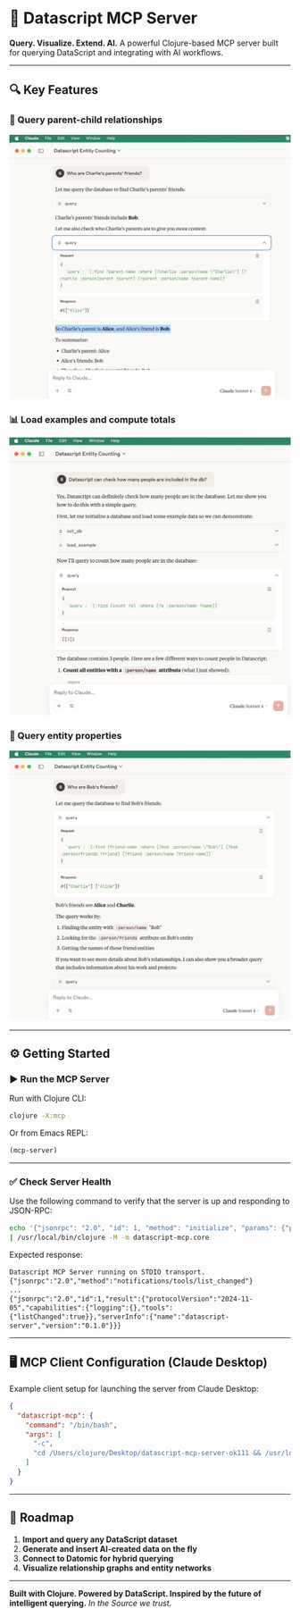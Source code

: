 # 🚀 Datascript MCP Server

**Query. Visualize. Extend. AI.**
A powerful Clojure-based MCP server built for querying DataScript and integrating with AI workflows.

---

## 🔍 Key Features

### 📂 Query parent-child relationships

![](./demo1.png)

### 📊 Load examples and compute totals

![](./demo3.png)

### 🧾 Query entity properties

![](./demo2.png)

---

## ⚙️ Getting Started

### ▶️ Run the MCP Server

Run with Clojure CLI:

```bash
clojure -X:mcp
```

Or from Emacs REPL:

```clojure
(mcp-server)
```

---

### ✅ Check Server Health

Use the following command to verify that the server is up and responding to JSON-RPC:

```bash
echo '{"jsonrpc": "2.0", "id": 1, "method": "initialize", "params": {"protocolVersion": "2024-11-05", "capabilities": {}, "clientInfo": {"name": "test", "version": "1.0"}}}' \
| /usr/local/bin/clojure -M -m datascript-mcp.core
```

Expected response:

```
Datascript MCP Server running on STDIO transport.
{"jsonrpc":"2.0","method":"notifications/tools/list_changed"}
...
{"jsonrpc":"2.0","id":1,"result":{"protocolVersion":"2024-11-05","capabilities":{"logging":{},"tools":{"listChanged":true}},"serverInfo":{"name":"datascript-server","version":"0.1.0"}}}
```

---

## 🖥️ MCP Client Configuration (Claude Desktop)

Example client setup for launching the server from Claude Desktop:

```json
{
  "datascript-mcp": {
    "command": "/bin/bash",
    "args": [
      "-c",
      "cd /Users/clojure/Desktop/datascript-mcp-server-ok111 && /usr/local/bin/clojure -M -m datascript-mcp.core"
    ]
  }
}
```

---

## 🔮 Roadmap

1. **Import and query any DataScript dataset**
2. **Generate and insert AI-created data on the fly**
3. **Connect to Datomic for hybrid querying**
4. **Visualize relationship graphs and entity networks**

---

**Built with Clojure. Powered by DataScript. Inspired by the future of intelligent querying.**
*In the Source we trust.*

